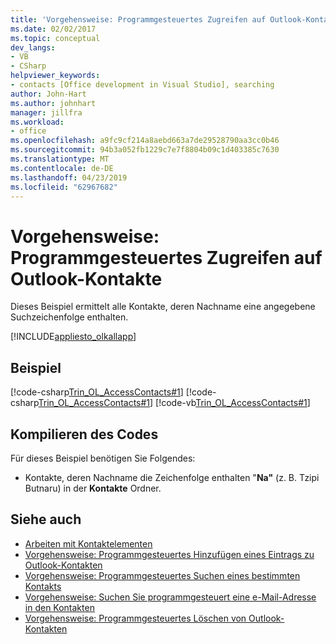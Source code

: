 ```yaml
---
title: 'Vorgehensweise: Programmgesteuertes Zugreifen auf Outlook-Kontakte'
ms.date: 02/02/2017
ms.topic: conceptual
dev_langs:
- VB
- CSharp
helpviewer_keywords:
- contacts [Office development in Visual Studio], searching
author: John-Hart
ms.author: johnhart
manager: jillfra
ms.workload:
- office
ms.openlocfilehash: a9fc9cf214a8aebd663a7de29528790aa3cc0b46
ms.sourcegitcommit: 94b3a052fb1229c7e7f8804b09c1d403385c7630
ms.translationtype: MT
ms.contentlocale: de-DE
ms.lasthandoff: 04/23/2019
ms.locfileid: "62967682"
---
```

# <a name="how-to-programmatically-access-outlook-contacts"></a>Vorgehensweise: Programmgesteuertes Zugreifen auf Outlook-Kontakte
  Dieses Beispiel ermittelt alle Kontakte, deren Nachname eine angegebene Suchzeichenfolge enthalten.

 [!INCLUDE[appliesto_olkallapp](../vsto/includes/appliesto-olkallapp-md.md)]

## <a name="example"></a>Beispiel
 [!code-csharp[Trin_OL_AccessContacts#1](../vsto/codesnippet/CSharp/Trin_OL_AccessContacts.trin_ol_accesscontacts/thisaddin.cs#1)]
 [!code-csharp[Trin_OL_AccessContacts#1](../vsto/codesnippet/CSharp/Trin_OL_AccessContacts.trin_ol_accesscontacts/thisaddin.cs#1)]
 [!code-vb[Trin_OL_AccessContacts#1](../vsto/codesnippet/VisualBasic/Trin_OL_AccessContacts/thisaddin.vb#1)]

## <a name="compile-the-code"></a>Kompilieren des Codes
 Für dieses Beispiel benötigen Sie Folgendes:

- Kontakte, deren Nachname die Zeichenfolge enthalten "**Na"** (z. B. Tzipi Butnaru) in der **Kontakte** Ordner.

## <a name="see-also"></a>Siehe auch
- [Arbeiten mit Kontaktelementen](../vsto/working-with-contact-items.md)
- [Vorgehensweise: Programmgesteuertes Hinzufügen eines Eintrags zu Outlook-Kontakten](../vsto/how-to-programmatically-add-an-entry-to-outlook-contacts.md)
- [Vorgehensweise: Programmgesteuertes Suchen eines bestimmten Kontakts](../vsto/how-to-programmatically-search-for-a-specific-contact.md)
- [Vorgehensweise: Suchen Sie programmgesteuert eine e-Mail-Adresse in den Kontakten](../vsto/how-to-programmatically-search-for-an-e-mail-address-in-contacts.md)
- [Vorgehensweise: Programmgesteuertes Löschen von Outlook-Kontakten](../vsto/how-to-programmatically-delete-outlook-contacts.md)
